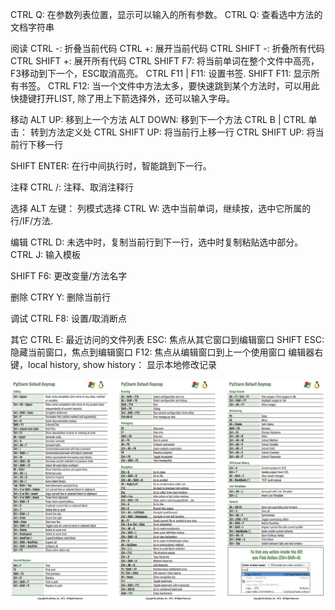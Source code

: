 CTRL Q: 在参数列表位置，显示可以输入的所有参数。
CTRL Q: 查看选中方法的文档字符串

阅读
CTRL -: 折叠当前代码
CTRL +: 展开当前代码
CTRL SHIFT -: 折叠所有代码
CTRL SHIFT +: 展开所有代码
CTRL SHIFT F7: 将当前单词在整个文件中高亮，F3移动到下一个，ESC取消高亮。
CTRL F11 | F11: 设置书签.
SHIFT F11: 显示所有书签。
CTRL F12: 当一个文件中方法太多，要快速跳到某个方法时，可以用此快捷键打开LIST,
除了用上下箭选择外，还可以输入字母。

移动
ALT UP: 移到上一个方法
ALT DOWN: 移到下一个方法
CTRL B | CTRL 单击： 转到方法定义处
CTRL SHIFT UP: 将当前行上移一行
CTRL SHIFT UP: 将当前行下移一行

SHIFT ENTER: 在行中间执行时，智能跳到下一行。

注释
CTRL /: 注释、取消注释行

选择
ALT 左键： 列模式选择
CTRL W: 选中当前单词，继续按，选中它所属的行/IF/方法.

编辑
CTRL D: 未选中时，复制当前行到下一行，选中时复制粘贴选中部分。
CTRL J: 输入模板

SHIFT F6: 更改变量/方法名字

删除
CTRY Y: 删除当前行

调试
CTRL F8: 设置/取消断点

其它
CTRL E: 最近访问的文件列表
ESC: 焦点从其它窗口到编辑窗口
SHIFT ESC: 隐藏当前窗口，焦点到编辑窗口
F12: 焦点从编辑窗口到上一个使用窗口
编辑器右键，local history, show history： 显示本地修改记录

![](https://github.com/wushiwe-beep/wushiwe-beep.github.io/blob/main/res/191435131665539.png)
